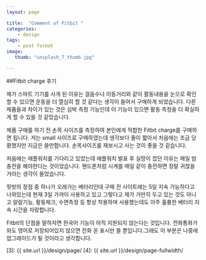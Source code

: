```yaml
---
layout: page

title:  "Comment of Fitbit "
categories:
    - design
tags:
    - post format
image:
   thumb: "unsplash_7_thumb.jpg"

---
```

##Fitbit charge 후기

제가 스마트 기기를 사게 된 이유는 걸음수나 이동거리와 같이 활동내용을 눈으로
확인할 수 있으면 운동을 더 열심히 할 것 같다는 생각이 들어서 구매하게 되었습니다.
다른 제품들과 차이가 있는 것은 심박 측정 기능인데 이 기능이 있으면 활동 측정을
더 확실하게 할 수 있을 것 같았습니다.

제품 구매를 하기 전 손목 사이즈를 측정하여 본인에게 적합한 Fitbit charge를
구매하면 됩니다. 저는 small 사이즈로 구매하였는데 생각보다 줄이 짧아서 처음에는
조금 당황했지만 지금은 쓸만합니다. 손목사이즈를 재보시고 사는 것이 좋을 것 같습니다.

처음에는 애플워치를 기다리고 있었는데 애플워치 발표 후 실망이 컸던 이유는 매일 밤
충전을 해야한다는 것이었습니다. 핸드폰처럼 시계를 매일 같이 충전하면 정말 귀찮을 거라는 생각이 들었습니다.

핏빗의 장점 중 하나가 오래가는 베터리인데 구매 전 사이트에는 5일 지속 가능하다고
나와있는데 현재 3일 가까이 사용하고 있고 그렇다고 제가 가만히 두고 있는 것도 아니고
알람기능, 활동체크, 수면측정 등 항상 착용하며 사용했는데도 아주 훌륭한 베터리 
지속 시간을 자랑합니다.

Fitbit의 단점을 말하자면 한국어 기능이 아직 지원되지 않는다는 것입니다.
전화통화가 와도 영어로 저장되어있지 않으면 전화 온 표시만 뜰 뿐입니다.그래도 
이 부분은 나중에 업그레이드가 될 것이라고 생각합니다.  


 [1]: http://foundation.zurb.com/docs/components/clearing.html
 [2]: http://foundation.zurb.com/docs/components/block_grid.html
 [3]: {{ site.url }}/design/page/
 [4]: {{ site.url }}/design/page-fullwidth/

